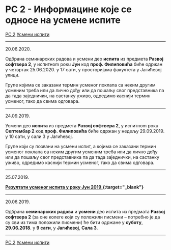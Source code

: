 # РС 2 - Информацине које се односе на усмене испите

[РС 2](../../README.md) [Усмени испити](../README.md)

---

20.06.2020.

Одбрана семинарских радова и усмени део **испита** из предмета **Развој софтвера 2**, у испитнom рокu **Јун**  код **проф. Филиповића** биће одржан у четвртак 25.06.2020. у 17 сати, у просторијама факултета у Јагићевој улици.

Групе којима се заказани термин усменог поклапа са неким другим усменим треба или да лично дођу или да пошаљу свог представника па да тада заједнички, на састанку уживо, одредимо каснији термин усменог, тако да свима одговара.

---

24.09.2019.

Усмени део **испита** из предмета **Развој софтвера 2**, у испитнom рокu **Септембар 2**  код **проф. Филиповића** биће одржан у недељу 29.09.2019. у 10 сати, у сали 3 у Јагићевој.

Групе који су позвани на усмени испит, а којима се заказани термин усменог поклапа са неким другим усменим треба или да лично дођу или да пошаљу свог представника па да тада заједнички, на састанку уживо, одредимо каснији термин усменог, тако да свима одговара.

---

25.07.2019.

**[Резултати усменог испита у року Јун 2019.](2019.06.29-RS2.pdf){:target="_blank"}**

---

20.06.2019.

Одбрана **семинарских радова** и **усмени** део испита из предмата **Развој софтвера 2** (за оне колеге који су положили писмени – потребно је да су сви из тима положили писмени) ће бити одржане у **суботу**, **29.06.2018**. у **9 сати**, у **Јагићевој**, **Сала 3**.

---

[РС 2](../../README.md) [Усмени испити](../README.md)
